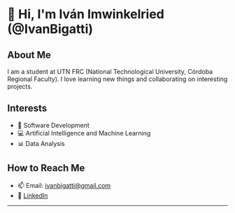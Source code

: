 # 👋 Hi, I'm Iván Imwinkelried (@IvanBigatti)

## About Me
I am a student at UTN FRC (National Technological University, Córdoba Regional Faculty). I love learning new things and collaborating on interesting projects.

## Interests
- 🔧 Software Development
- 💻 Artificial Intelligence and Machine Learning
- 📊 Data Analysis


## How to Reach Me
- 📫 Email: [ivanbigatti@gmail.com](mailto:ivanbigatti@gmail.com)
- 💼 [LinkedIn](https://www.linkedin.com/in/ivan-imwinkelried-a8758a205/)

---

<!---
IvanBigatti/IvanBigatti is a ✨ special ✨ repository because its `README.md` (this file) appears on your GitHub profile.
You can click the Preview link to take a look at your changes.
--->
